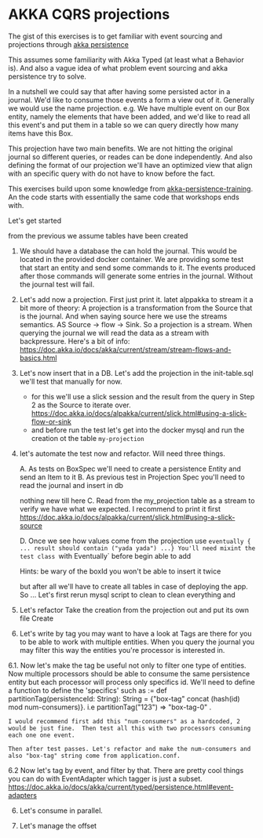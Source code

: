 # AKKA CQRS projections
The gist of this exercises is to get familiar with event sourcing and projections through [akka persistence](https://doc.akka.io/docs/akka/current/typed/persistence.html)

This assumes some familiarity with Akka Typed (at least what a Behavior is). And also a vague idea of what problem event sourcing and akka persistence try to solve.

In a nutshell we could say that after having some persisted actor in a journal. We'd like to consume those events
a form a view out of it. Generally we would use the name projection. e.g. We have multiple event on our Box entity, 
namely the elements that have been added, and we'd like to read all this event's and put them in a table so we can
query directly how many items have this Box. 

This projection have two main benefits. We are not hitting the original journal so different queries, or reades can
be done independently. And also defining the format of our projection we'll have an optimized view that align with 
an specific query with do not have to know before the fact.  

This exercises build upon some knowledge from [akka-persistence-training](https://github.com/franciscolopezsancho/akka-persistence-training/). An the code starts with essentially the same code that workshops ends with. 

Let's get started

from the previous we assume tables have been created

1. We should have a database the can hold the journal. This would be located in the provided docker container.
   We are providing some test that start an entity and send some commands to it. The events produced after those 
   commands will generate some entries in the journal. Without the journal test will fail.  

2. Let's add now a projection. First just print it.
   latet alppakka to stream it
   a bit more of theory: A projection is a transformation from the Source that is the journal.
   And when saying source here we use the streams semantics. AS Source -> flow -> Sink. So a projection is a stream. When querying the journal we will read the data as a stream with backpressure. Here's a bit of info:  https://doc.akka.io/docs/akka/current/stream/stream-flows-and-basics.html


3. Let's now insert that in a DB. Let's add the projection in the init-table.sql
   we'll test that manually for now.
      - for this we'll use a slick session and the result from the query in Step 2 as the Source to iterate over.
         https://doc.akka.io/docs/alpakka/current/slick.html#using-a-slick-flow-or-sink
      - and before run the test let's get into the docker mysql and run the creation ot the table `my-projection`

4. let's automate the test now and refactor. 
      Will need three things. 

      A. As tests on BoxSpec we'll need to create a persistence Entity and send an Item to it
      B. As previous test in Projection Spec you'll need to read the journal and insert in db
      
      nothing new till here
      C. Read from the my_projection table as a stream to verify we have what we expected. I recommend to print it first
      https://doc.akka.io/docs/alpakka/current/slick.html#using-a-slick-source

      D. Once we see how values come from the projection use `eventually { ... result should contain ("yada yada") ...}
      You'll need mixint the test class `with Eventually` before begin able to add 
      
      Hints: be wary of the boxId you won't be able to insert it twice

      but after all we'll have to create all tables in case of deploying the app. So ...
      Let's first rerun mysql script to clean to clean everything and 

5. Let's refactor
   Take the creation from the projection out and put its own file
   Create 


6. Let's write by tag
      you may want to have a look at 
      Tags are there for you to be able to work with multiple entities. When you query the journal you may filter this
      way the entities you're processor is interested in. 

6.1. Now let's make the tag be useful not only to filter one type of entities. Now multiple processors should be able to consume the same persistence entity but each processor will process only specifics id. We'll need to define a function to define the 'specifics' such as := def partitionTag(persistenceId: String): String = {"box-tag" concat (hash(id) mod num-consumers)}. i.e partitionTag("123") => "box-tag-0" . 

    I would recommend first add this "num-consumers" as a hardcoded, 2 would be just fine.  Then test all this with two processors consuming each one one event. 

    Then after test passes. Let's refactor and make the num-consumers and also "box-tag" string come from application.conf.

    

6.2 Now let's tag by event, and filter by that. There are pretty cool things you can do with EventAdapter which
tagger is just a subset. https://doc.akka.io/docs/akka/current/typed/persistence.html#event-adapters 


6. Let's consume in parallel.

7. Let's manage the offset


